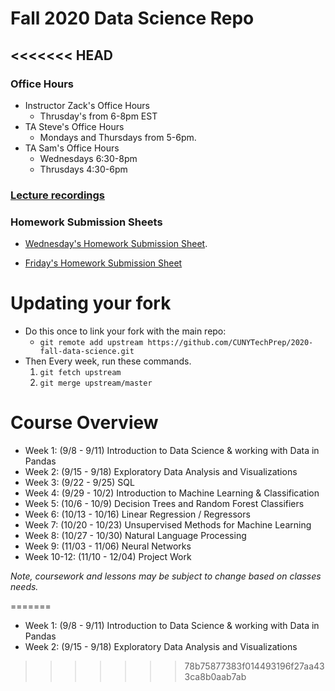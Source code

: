 # Fall 2020 Data Science Repo
<<<<<<< HEAD
---

### Office Hours
* Instructor Zack's Office Hours
	* Thrusday's from 6-8pm EST
* TA Steve's Office Hours
	* Mondays and Thursdays from 5-6pm.
* TA Sam's Office Hours
	* Wednesdays 6:30-8pm
	* Thrusdays 4:30-6pm

### [Lecture recordings](https://bit.ly/32vdYBn)


### Homework Submission Sheets
* [Wednesday's Homework Submission Sheet](https://docs.google.com/spreadsheets/d/19mFx4h5Fa1XIIO0Hoodo8AQAnuPxUhFIptNJRAxn_hs/edit?usp=sharing).

* [Friday's Homework Submission Sheet](https://docs.google.com/spreadsheets/d/1K6N3USZtQcBtFgnNo0kRRn1CaGi2HHENZYZxw4xNTkI/edit?usp=sharing)



# Updating your fork
* Do this once to link your fork with the main repo:  
	* `git remote add upstream https://github.com/CUNYTechPrep/2020-fall-data-science.git`
* Then Every week, run these commands.
	1. `git fetch upstream`
	2. `git merge upstream/master`


# Course Overview
* Week 1: (9/8 - 9/11)  Introduction to Data Science & working with Data in Pandas
* Week 2: (9/15 - 9/18)  Exploratory Data Analysis and Visualizations
* Week 3: (9/22 - 9/25)  SQL
* Week 4: (9/29 - 10/2)  Introduction to Machine Learning & Classification
* Week 5: (10/6 - 10/9)  Decision Trees and Random Forest Classifiers
* Week 6: (10/13 - 10/16)  Linear Regression / Regressors  
* Week 7: (10/20 - 10/23)  Unsupervised Methods for Machine Learning
* Week 8: (10/27 - 10/30)  Natural Language Processing
* Week 9: (11/03 - 11/06)  Neural Networks
* Week 10-12: (11/10 - 12/04)  Project Work


_Note, coursework and lessons may be subject to change based on classes needs._





=======
* Week 1: (9/8 - 9/11) Introduction to Data Science & working with Data in Pandas
* Week 2: (9/15 - 9/18) Exploratory Data Analysis and Visualizations
>>>>>>> 78b75877383f014493196f27aa433ca8b0aab7ab
